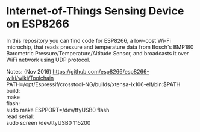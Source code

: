 # Internet-of-Things Sensing Device on ESP8266
In this repository you can find code for ESP8266, a low-cost Wi-Fi microchip, that reads pressure and temperature data from Bosch's BMP180 Barometric Pressure/Temperature/Altitude Sensor, and broadcasts it over WiFi network using UDP protocol.

Notes:
(Nov 2016)
https://github.com/esp8266/esp8266-wiki/wiki/Toolchain  
PATH=/opt/Espressif/crosstool-NG/builds/xtensa-lx106-elf/bin:$PATH  
build:  
make  
flash:  
sudo make ESPPORT=/dev/ttyUSB0 flash  
read serial:  
sudo screen /dev/ttyUSB0 115200  

